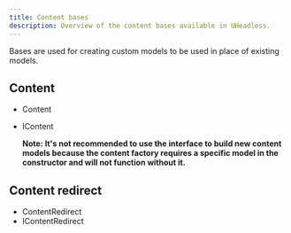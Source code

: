 ```yaml
---
title: Content bases
description: Overview of the content bases available in UHeadless.
---
```


Bases are used for creating custom models to be used in place of existing models.

## Content
* Content
* IContent
  
  **Note: It's not recommended to use the interface to build new content models because the content factory requires a specific model in the constructor and will not function without it.**

## Content redirect

* ContentRedirect
* IContentRedirect
